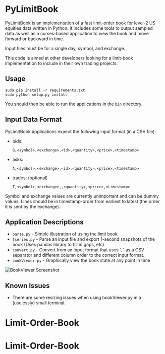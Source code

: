 # PyLimitBook

PyLimitBook is an implementation of a fast limit-order book for level-2 US equities data written in Python. It includes some tools to output sampled data as well as a curses-based application to view the book and move forward or backward in time.

Input files must be for a single day, symbol, and exchange.

This code is aimed at other developers looking for a limit-book implementation to include in their own trading projects.

## Usage

```
sudo pip install -r requirements.txt
sudo python setup.py install
```

You should then be able to run the applications in the `bin` directory.

## Input Data Format

PyLimitBook applications expect the following input format (in a CSV file):

* bids:

	`B,<symbol>,<exchange>,<id>,<quantity>,<price>,<timestamp>`

* asks:

	`A,<symbol>,<exchange>,<id>,<quantity>,<price>,<timestamp>`

* trades: (optional)

	`T,<symbol>,<exchange>,,<quantity>,<price>,<timestamp>`

Symbol and exchange values are currently unimportant and can be dummy values.
Lines should be in timestamp-order from earliest to latest (the order it is sent by the exchange).

## Application Descriptions

* `parse.py`  -  Simple illustration of using the limit book
* `tseries.py`  -  Parse an input file and export 1-second snapshots of the book (Uses pandas library to fill in gaps, etc)
* `convert.py`  -  Convert from an input format that uses ', ' as a CSV separator and different column order to the correct input format.
* `bookViewer.py`  -  Graphically view the book state at any point in time

![BookViewer Screenshot](https://github.com/yoblin/PyLimitBook/raw/master/doc/bookViewer_screenshot.png)

## Known Issues

* There are some resizing issues when using bookViewer.py in a (uselessly) small terminal.
# Limit-Order-Book
# Limit-Order-Book
